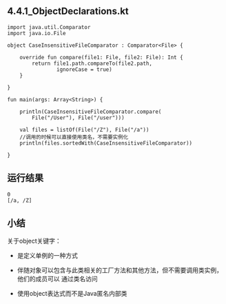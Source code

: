 ## 4.4.1_ObjectDeclarations.kt

```
import java.util.Comparator
import java.io.File

object CaseInsensitiveFileComparator : Comparator<File> {
    
    override fun compare(file1: File, file2: File): Int {
        return file1.path.compareTo(file2.path,
                ignoreCase = true)
    }
    
}

fun main(args: Array<String>) {
    
    println(CaseInsensitiveFileComparator.compare(
        File("/User"), File("/user")))
    
    val files = listOf(File("/Z"), File("/a"))
    //调用的时候可以直接使用类名，不需要实例化
    println(files.sortedWith(CaseInsensitiveFileComparator))
    
}
```

## 运行结果

```
0
[/a, /Z]
```

## 小结

关于object关键字：

* 是定义单例的一种方式

* 伴随对象可以包含与此类相关的工厂方法和其他方法，但不需要调用类实例，他们的成员可以
通过类名访问

* 使用object表达式而不是Java匿名内部类



